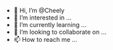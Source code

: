 - 👋 Hi, I’m @Cheely
- 👀 I’m interested in ...
- 🌱 I’m currently learning ...
- 💞️ I’m looking to collaborate on ...
- 📫 How to reach me ...

<!---
Cheely/Cheely is a ✨ special ✨ repository because its `README.md` (this file) appears on your GitHub profile.
You can click the Preview link to take a look at your changes.
--->
